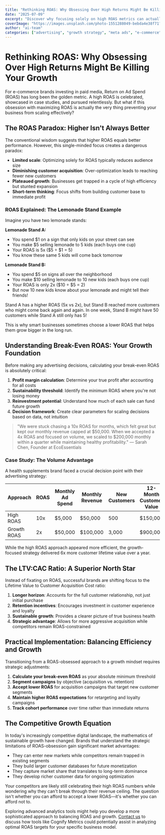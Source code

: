 ```yaml
---
title: "Rethinking ROAS: Why Obsessing Over High Returns Might Be Killing Your Growth"
date: "2025-07-09"
excerpt: "Discover why focusing solely on high ROAS metrics can actually limit your e-commerce growth, and learn how finding your break-even point can unlock sustainable scaling strategies."
coverImage: "https://images.unsplash.com/photo-1551288049-bebda4e38f71?ixlib=rb-4.0.3&auto=format&fit=crop&w=1600&h=800&q=80"
author: "ai-team"
categories: ["advertising", "growth strategy", "meta ads", "e-commerce"]
---
```


# Rethinking ROAS: Why Obsessing Over High Returns Might Be Killing Your Growth

For e-commerce brands investing in paid media, Return on Ad Spend (ROAS) has long been the golden metric. A high ROAS is celebrated, showcased in case studies, and pursued relentlessly. But what if this obsession with maximizing ROAS is actually the very thing preventing your business from scaling effectively?

## The ROAS Paradox: Higher Isn't Always Better

The conventional wisdom suggests that higher ROAS equals better performance. However, this single-minded focus creates a dangerous paradox:

- **Limited scale**: Optimizing solely for ROAS typically reduces audience size
- **Diminishing customer acquisition**: Over-optimization leads to reaching fewer new customers
- **Plateaued growth**: Businesses get trapped in a cycle of high efficiency but stunted expansion
- **Short-term thinking**: Focus shifts from building customer base to immediate profit

### ROAS Explained: The Lemonade Stand Example

Imagine you have two lemonade stands:

**Lemonade Stand A:**
- You spend $1 on a sign that only kids on your street can see
- You make $5 selling lemonade to 5 kids (each buys one cup)
- Your ROAS is 5x ($5 ÷ $1 = 5)
- You know these same 5 kids will come back tomorrow

**Lemonade Stand B:**
- You spend $5 on signs all over the neighborhood
- You make $10 selling lemonade to 10 new kids (each buys one cup)
- Your ROAS is only 2x ($10 ÷ $5 = 2)
- But now 10 new kids know about your lemonade and might tell their friends!

Stand A has a higher ROAS (5x vs 2x), but Stand B reached more customers who might come back again and again. In one week, Stand B might have 50 customers while Stand A still only has 5!

This is why smart businesses sometimes choose a lower ROAS that helps them grow bigger in the long run.

## Understanding Break-Even ROAS: Your Growth Foundation

Before making any advertising decisions, calculating your break-even ROAS is absolutely critical:

1. **Profit margin calculation**: Determine your true profit after accounting for all costs
2. **Sustainability threshold**: Identify the minimum ROAS where you're not losing money
3. **Reinvestment potential**: Understand how much of each sale can fund future growth
4. **Decision framework**: Create clear parameters for scaling decisions based on data, not intuition

> "We were stuck chasing a 10x ROAS for months, which felt great but kept our monthly revenue capped at $50,000. When we accepted a 4x ROAS and focused on volume, we scaled to $200,000 monthly within a quarter while maintaining healthy profitability." — Sarah Chen, Founder at EcoEssentials

### Case Study: The Volume Advantage

A health supplements brand faced a crucial decision point with their advertising strategy:

| Approach | ROAS | Monthly Ad Spend | Monthly Revenue | New Customers | 12-Month Customer Value |
|----------|------|------------------|----------------|---------------|-------------------------|
| High ROAS | 10x | $5,000 | $50,000 | 500 | $150,000 |
| Growth ROAS | 2x | $50,000 | $100,000 | 3,000 | $900,000 |

While the high ROAS approach appeared more efficient, the growth-focused strategy delivered 6x more customer lifetime value over a year.

## The LTV:CAC Ratio: A Superior North Star

Instead of fixating on ROAS, successful brands are shifting focus to the Lifetime Value to Customer Acquisition Cost ratio:

1. **Longer horizon**: Accounts for the full customer relationship, not just initial purchase
2. **Retention incentives**: Encourages investment in customer experience and loyalty
3. **Sustainable growth**: Provides a clearer picture of true business health
4. **Strategic advantage**: Allows for more aggressive acquisition while competitors remain ROAS-constrained

## Practical Implementation: Balancing Efficiency and Growth

Transitioning from a ROAS-obsessed approach to a growth mindset requires strategic adjustments:

1. **Calculate your break-even ROAS** as your absolute minimum threshold
2. **Segment campaigns** by objective (acquisition vs. retention)
3. **Accept lower ROAS** for acquisition campaigns that target new customer segments
4. **Maintain higher ROAS expectations** for retargeting and loyalty campaigns
5. **Track cohort performance** over time rather than immediate returns

## The Competitive Growth Equation

In today's increasingly competitive digital landscape, the mathematics of sustainable growth have changed. Brands that understand the strategic limitations of ROAS-obsession gain significant market advantages:

- They can enter new markets while competitors remain trapped in existing segments
- They build larger customer databases for future monetization
- They capture market share that translates to long-term dominance
- They develop richer customer data for ongoing optimization

Your competitors are likely still celebrating their high ROAS numbers while wondering why they can't break through their revenue ceiling. The question isn't whether you can afford to accept a lower ROAS—it's whether you can afford not to.

Exploring advanced analytics tools might help you develop a more sophisticated approach to balancing ROAS and growth. [Contact us](/contact) to discuss how tools like Cognify Metrics could potentially assist in analyzing optimal ROAS targets for your specific business model. 